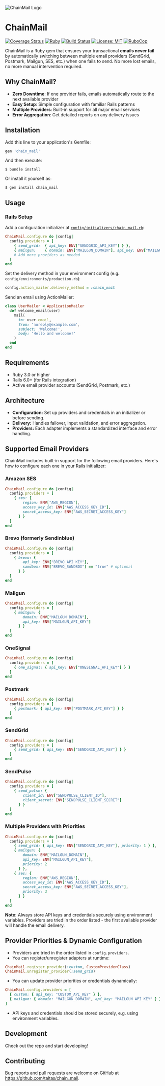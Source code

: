 ![ChainMail Logo](https://raw.githubusercontent.com/taltas/chain_mail/main/assets/images/logo.png)

# ChainMail

[![Coverage Status](https://coveralls.io/repos/github/taltas/chain_mail/badge.svg?branch=main)](https://coveralls.io/github/taltas/chain_mail?branch=main)
[![Ruby](https://img.shields.io/badge/ruby-3.0+-blue.svg)](https://www.ruby-lang.org)
[![Build Status](https://github.com/taltas/chain_mail/workflows/Ruby/badge.svg)](https://github.com/taltas/chain_mail/actions)
[![License: MIT](https://img.shields.io/badge/License-MIT-yellow.svg)](https://opensource.org/licenses/MIT)
[![RuboCop](https://img.shields.io/badge/rubocop-enabled-brightgreen.svg)](https://github.com/rubocop/rubocop)

ChainMail is a Ruby gem that ensures your transactional **emails never fail** by automatically switching between multiple email providers (SendGrid, Postmark, Mailgun, SES, etc.) when one fails to send. No more lost emails, no more manual intervention required.

## Why ChainMail?

- **Zero Downtime**: If one provider fails, emails automatically route to the next available provider
- **Easy Setup**: Simple configuration with familiar Rails patterns
- **Multiple Providers**: Built-in support for all major email services
- **Error Aggregation**: Get detailed reports on any delivery issues

## Installation

Add this line to your application's Gemfile:

```ruby
gem 'chain_mail'
```

And then execute:

    $ bundle install

Or install it yourself as:

    $ gem install chain_mail

## Usage

### Rails Setup

Add a configuration initializer at [`config/initializers/chain_mail.rb`](config/initializers/chain_mail.rb):

```ruby
ChainMail.configure do |config|
  config.providers = [
    { send_grid:  { api_key: ENV["SENDGRID_API_KEY"] } },
    { mailgun:    { domain: ENV["MAILGUN_DOMAIN"], api_key: ENV["MAILGUN_API_KEY"] } },
    # Add more providers as needed
  ]
end
```

Set the delivery method in your environment config (e.g. `config/environments/production.rb`):

```ruby
config.action_mailer.delivery_method = :chain_mail
```

Send an email using ActionMailer:

```ruby
class UserMailer < ApplicationMailer
  def welcome_email(user)
    mail(
      to: user.email,
      from: 'noreply@example.com',
      subject: 'Welcome!',
      body: 'Hello and welcome!'
    )
  end
end
```

## Requirements

- Ruby 3.0 or higher
- Rails 6.0+ (for Rails integration)
- Active email provider accounts (SendGrid, Postmark, etc.)

## Architecture

- **Configuration:** Set up providers and credentials in an initializer or before sending.
- **Delivery:** Handles failover, input validation, and error aggregation.
- **Providers:** Each adapter implements a standardized interface and error handling.

## Supported Email Providers

ChainMail includes built-in support for the following email providers. Here's how to configure each one in your Rails initializer:

### Amazon SES

```ruby
ChainMail.configure do |config|
  config.providers = [
    { ses: {
        region: ENV["AWS_REGION"],
        access_key_id: ENV["AWS_ACCESS_KEY_ID"],
        secret_access_key: ENV["AWS_SECRET_ACCESS_KEY"]
      } }
  ]
end
```

### Brevo (formerly Sendinblue)

```ruby
ChainMail.configure do |config|
  config.providers = [
    { brevo: {
        api_key: ENV["BREVO_API_KEY"],
        sandbox: ENV["BREVO_SANDBOX"] == "true" # optional
      } }
  ]
end
```

### Mailgun

```ruby
ChainMail.configure do |config|
  config.providers = [
    { mailgun: {
        domain: ENV["MAILGUN_DOMAIN"],
        api_key: ENV["MAILGUN_API_KEY"]
      } }
  ]
end
```

### OneSignal

```ruby
ChainMail.configure do |config|
  config.providers = [
    { one_signal: { api_key: ENV["ONESIGNAL_API_KEY"] } }
  ]
end
```

### Postmark

```ruby
ChainMail.configure do |config|
  config.providers = [
    { postmark: { api_key: ENV["POSTMARK_API_KEY"] } }
  ]
end
```

### SendGrid

```ruby
ChainMail.configure do |config|
  config.providers = [
    { send_grid: { api_key: ENV["SENDGRID_API_KEY"] } }
  ]
end
```

### SendPulse

```ruby
ChainMail.configure do |config|
  config.providers = [
    { send_pulse: {
        client_id: ENV["SENDPULSE_CLIENT_ID"],
        client_secret: ENV["SENDPULSE_CLIENT_SECRET"]
      } }
  ]
end
```

### Multiple Providers with Priorities

```ruby
ChainMail.configure do |config|
  config.providers = [
    { send_grid: { api_key: ENV["SENDGRID_API_KEY"], priority: 1 } },
    { mailgun: {
        domain: ENV["MAILGUN_DOMAIN"],
        api_key: ENV["MAILGUN_API_KEY"],
        priority: 2
      } },
    { ses: {
        region: ENV["AWS_REGION"],
        access_key_id: ENV["AWS_ACCESS_KEY_ID"],
        secret_access_key: ENV["AWS_SECRET_ACCESS_KEY"],
        priority: 3
      } }
  ]
end
```

**Note:** Always store API keys and credentials securely using environment variables. Providers are tried in the order listed - the first available provider will handle the email delivery.

## Provider Priorities & Dynamic Configuration

- Providers are tried in the order listed in `config.providers`.
- You can register/unregister adapters at runtime:

```ruby
ChainMail.register_provider(:custom, CustomProviderClass)
ChainMail.unregister_provider(:send_grid)
```

- You can update provider priorities or credentials dynamically:

```ruby
ChainMail.config.providers = [
  { custom: { api_key: "CUSTOM_API_KEY" } },
  { mailgun: { domain: "MAILGUN_DOMAIN", api_key: "MAILGUN_API_KEY" } }
]
```

- API keys and credentials should be stored securely, e.g. using environment variables.

## Development

Check out the repo and start developing!

## Contributing

Bug reports and pull requests are welcome on GitHub at https://github.com/taltas/chain_mail.
